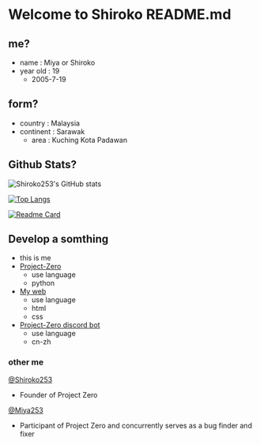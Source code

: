 # Welcome to Shiroko README.md

## me?
- name : Miya or Shiroko
- year old : 19
  - 2005-7-19

## form?
- country : Malaysia
- continent : Sarawak
  - area : Kuching Kota Padawan

## Github Stats?
![Shiroko253's GitHub stats](https://github-readme-stats.vercel.app/api?username=Shiroko253&show_icons=true&theme=cobalt)

[![Top Langs](https://github-readme-stats.vercel.app/api/top-langs/?username=Shiroko253&layout=compact&show_icons=true&theme=cobalt)](https://github.com/Shiroko253/github-readme-stats)

[![Readme Card](https://github-readme-stats.vercel.app/api/pin/?username=Shiroko253&repo=Project-Zero&theme=dracula)](https://github.com/Shiroko253/Project-Zero)
## Develop a somthing
- this is me
- [Project-Zero](https://github.com/xuemeng1987/Project-Zero)
   - use language
   - python
- [My web](https://Shiroko253.github.io/ShirokoHub/)
  - use language
  - html
  - css
- [Project-Zero discord bot](https://discord.com/oauth2/authorize?client_id=852046004550238258&permissions=15&scope=bot)
  - use language
  - cn-zh
 
### other me

[@Shiroko253](https://github.com/Shiroko253)
- Founder of Project Zero

[@Miya253](https://github.com/Miya253)
- Participant of Project Zero and concurrently serves as a bug finder and fixer

